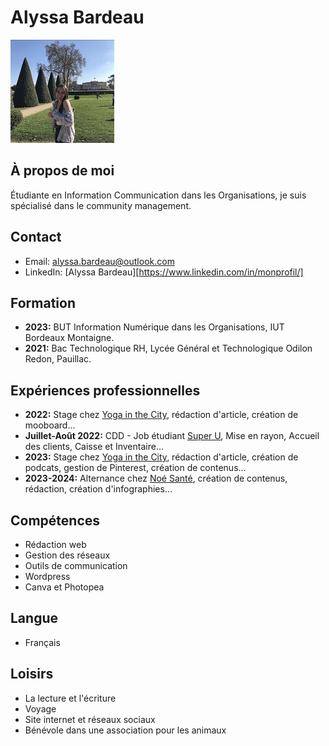 # Alyssa Bardeau
![photo cv](./ME.jpg)

## À propos de moi
Étudiante en Information Communication dans les Organisations, je suis spécialisé dans le community management.

## Contact
- Email: alyssa.bardeau@outlook.com
- LinkedIn: [Alyssa Bardeau][https://www.linkedin.com/in/monprofil/]

## Formation
- **2023:** BUT Information Numérique dans les Organisations, IUT Bordeaux Montaigne.
- **2021:** Bac Technologique RH, Lycée Général et Technologique Odilon Redon, Pauillac.

## Expériences professionnelles
- **2022:** Stage chez [Yoga in the City](#), rédaction d'article, création de mooboard...
- **Juillet-Août 2022:** CDD - Job étudiant [Super U](#), Mise en rayon, Accueil des clients, Caisse et Inventaire...
- **2023:** Stage chez [Yoga in the City](#), rédaction d'article, création de podcats, gestion de Pinterest, création de contenus...
- **2023-2024:** Alternance chez [Noé Santé](#), création de contenus, rédaction, création d'infographies...

## Compétences
- Rédaction web
- Gestion des réseaux
- Outils de communication
- Wordpress
- Canva et Photopea

## Langue
- Français

## Loisirs
- La lecture et l'écriture
- Voyage
- Site internet et réseaux sociaux
- Bénévole dans une association pour les animaux

